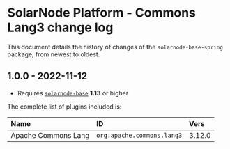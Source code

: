 # SolarNode Platform - Commons Lang3 change log

This document details the history of changes of the `solarnode-base-spring` package, from newest to
oldest.

## 1.0.0 - 2022-11-12

 * Requires [`solarnode-base`](../../solarnode-base/debian) **1.13** or higher

The complete list of plugins included is:

| Name                | ID                         | Vers   |
|:--------------------|:---------------------------|:-------|
| Apache Commons Lang | `org.apache.commons.lang3` | 3.12.0 |
